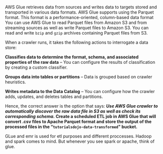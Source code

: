 AWS Glue retrieves data from sources and writes data to targets stored and transported in various data formats. AWS Glue supports using the Parquet format. This format is a performance-oriented, column-based data format You can use AWS Glue to read Parquet files from Amazon S3 and from streaming sources as well as write Parquet files to Amazon S3. You can read and write `bzip` and `gzip` archives containing Parquet files from S3.

When a crawler runs, it takes the following actions to interrogate a data store:

**Classifies data to determine the format, schema, and associated properties of the raw data** – You can configure the results of classification by creating a custom classifier.

**Groups data into tables or partitions** – Data is grouped based on crawler heuristics.

**Writes metadata to the Data Catalog** – You can configure how the crawler adds, updates, and deletes tables and partitions.

Hence, the correct answer is the option that says: ***Use AWS Glue crawler to automatically discover the raw data file in S3 as well as check its corresponding schema.* Create a scheduled ETL job in AWS Glue that will convert .csv files to Apache Parquet format and store the output of the processed files in the “`tutorialsdojo-data-transformed`" bucket.**


GLue and emr is used for etl purposes and different proccesses. Hadoop and spark comes to mind.
But whenever you see spark or apache, think of glue.



